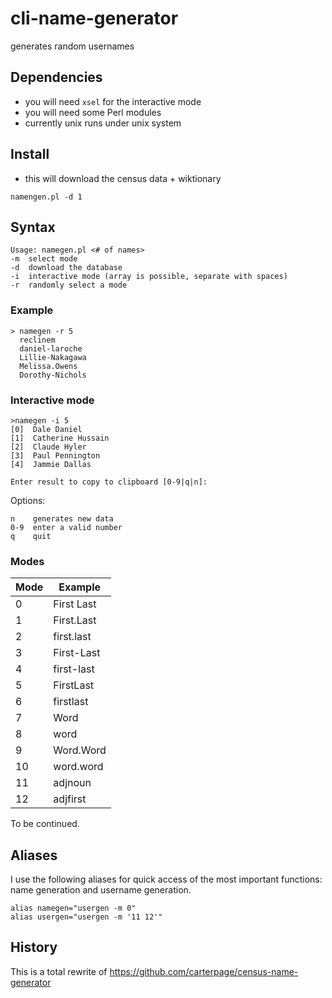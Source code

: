 cli-name-generator
==================

generates random usernames

## Dependencies

* you will need ```xsel``` for the interactive mode
* you will need some Perl modules 
* currently unix runs under unix system

## Install

* this will download the census data + wiktionary

```
namengen.pl -d 1
```

## Syntax

```
Usage: namegen.pl <# of names>
-m 	select mode
-d 	download the database
-i 	interactive mode (array is possible, separate with spaces)
-r 	randomly select a mode
```

### Example

```
> namegen -r 5
  reclinem
  daniel-laroche
  Lillie-Nakagawa
  Melissa.Owens
  Dorothy-Nichols
```

### Interactive mode

```
>namegen -i 5
[0]  Dale Daniel
[1]  Catherine Hussain
[2]  Claude Hyler
[3]  Paul Pennington
[4]  Jammie Dallas

Enter result to copy to clipboard [0-9|q|n]:
```

Options:
```
n    generates new data
0-9  enter a valid number
q    quit
```

### Modes

| Mode | Example    |
| ---  |  ---       |
| 0    | First Last |
| 1    | First.Last |
| 2    | first.last |
| 3    | First-Last |
| 4    | first-last |
| 5    | FirstLast  |
| 6    | firstlast  |
| 7    | Word       |
| 8    | word       |
| 9    | Word.Word  |
| 10   | word.word  |
| 11   | adjnoun    |
| 12   | adjfirst   |

To be continued.

## Aliases 

I use the following aliases for quick access of the most important functions: name generation and username generation.

```
alias namegen="usergen -m 0"
alias usergen="usergen -m '11 12'"
```

## History

This is a total rewrite of https://github.com/carterpage/census-name-generator
